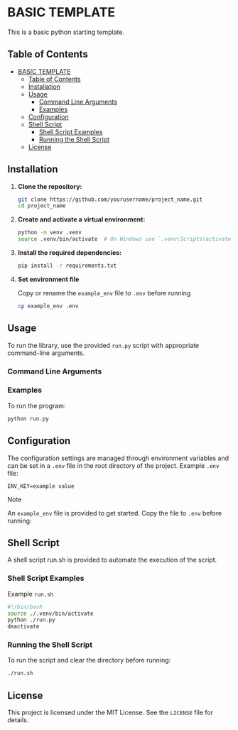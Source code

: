 # BASIC TEMPLATE

This is a basic python starting template.


## Table of Contents

- [BASIC TEMPLATE](#basic-template)
  - [Table of Contents](#table-of-contents)
  - [Installation](#installation)
  - [Usage](#usage)
    - [Command Line Arguments](#command-line-arguments)
    - [Examples](#examples)
  - [Configuration](#configuration)
  - [Shell Script](#shell-script)
    - [Shell Script Examples](#shell-script-examples)
    - [Running the Shell Script](#running-the-shell-script)
  - [License](#license)

## Installation

1. **Clone the repository:**

    ```bash
    git clone https://github.com/yourusername/project_name.git
    cd project_name
    ```

2. **Create and activate a virtual environment:**

    ```bash
    python -m venv .venv
    source .venv/bin/activate  # On Windows use `.venv\Scripts\activate`
    ```

3. **Install the required dependencies:**

    ```bash
    pip install -r requirements.txt
    ```

5. **Set environment file**

    Copy or rename the `example_env` file to `.env` before running

    ```bash
    cp example_env .env
    ```

## Usage

To run the library, use the provided `run.py` script with appropriate command-line arguments.

### Command Line Arguments


### Examples

To run the program:

```bash
python run.py
```
## Configuration

The configuration settings are managed through environment variables and can be set in a `.env` file in the root directory of the project. 
Example `.env` file:

``` 
ENV_KEY=example value
```

> [!NOTE]
> An `example_env` file is provided to get started.  Copy the file to `.env` before running:

## Shell Script

A shell script run.sh is provided to automate the execution of the script.

### Shell Script Examples

Example `run.sh`

```bash
#!/bin/bash
source ./.venv/bin/activate
python ./run.py
deactivate

```

### Running the Shell Script

To run the script and clear the directory before running:

```bash
./run.sh
```

## License

This project is licensed under the MIT License. See the `LICENSE` file for details.
